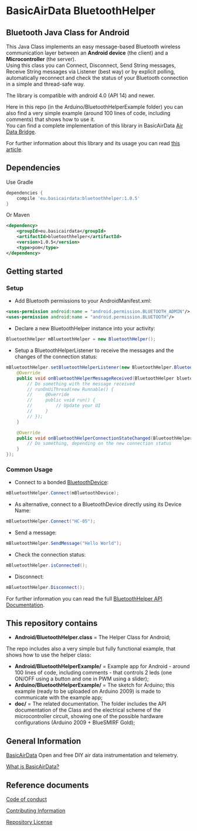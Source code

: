 # BasicAirData BluetoothHelper
## Bluetooth Java Class for Android
This Java Class implements an easy message-based Bluetooth wireless communication layer between an **Android device** (the client) and a **Microcontroller** (the server).<br>
Using this class you can Connect, Disconnect, Send String messages, Receive String messages via Listener (best way) or by explicit polling, automatically reconnect and check the status of your Bluetooth connection in a simple and thread-safe way.

The library is compatible with android 4.0 (API 14) and newer.

Here in this repo (in the Arduino/BluetoothHelperExample folder) you can also find a very simple example (around 100 lines of code, including comments) that shows how to use it.<br>
You can find a complete implementation of this library in BasicAirData [Air Data Bridge](https://github.com/BasicAirData/AirDataBridge).

For further information about this library and its usage you can read [this article](http://www.basicairdata.eu/projects/android/bluetooth-wireless-communication/).<br>

## Dependencies
Use Gradle
```gradle
dependencies {
    compile 'eu.basicairdata:bluetoothhelper:1.0.5'
}
```
Or Maven
```xml
<dependency>
    <groupId>eu.basicairdata</groupId>
    <artifactId>bluetoothhelper</artifactId>
    <version>1.0.5</version>
    <type>pom</type>
</dependency>
```

## Getting started
### Setup
- Add Bluetooth permissions to your AndroidManifest.xml:
```xml
<uses-permission android:name = "android.permission.BLUETOOTH_ADMIN"/>
<uses-permission android:name = "android.permission.BLUETOOTH"/>
```
- Declare a new BluetoothHelper instance into your activity:
```java
BluetoothHelper mBluetoothHelper = new BluetoothHelper();
```
- Setup a BluetoothHelperListener to receive the messages and the changes of the connection status:
```java
mBluetoothHelper.setBluetoothHelperListener(new BluetoothHelper.BluetoothHelperListener() {
    @Override
    public void onBluetoothHelperMessageReceived(BluetoothHelper bluetoothhelper, final String message) {
        // Do something with the message received
        // runOnUiThread(new Runnable() {
        //     @Override
        //     public void run() {
        //         // Update your UI
        //     }
        // });
    }

    @Override
    public void onBluetoothHelperConnectionStateChanged(BluetoothHelper bluetoothhelper, boolean isConnected) {
        // Do something, depending on the new connection status
    }
});     
```
### Common Usage
- Connect to a bonded [BluetoothDevice](https://developer.android.com/reference/android/bluetooth/BluetoothDevice.html):
```java
mBluetoothHelper.Connect(mBluetoothDevice);
```
- As alternative, connect to a BluetoothDevice directly using its Device Name:
```java
mBluetoothHelper.Connect("HC-05");
```
- Send a message:
```java
mBluetoothHelper.SendMessage("Hello World");
```
- Check the connection status:
```java
mBluetoothHelper.isConnected();
```
- Disconnect:
```java
mBluetoothHelper.Disconnect();
```
For further information you can read the full [BluetoothHelper API Documentation](https://github.com/BasicAirData/BluetoothHelper/blob/master/doc/BluetoothHelper%20API%20Documentation.pdf).

## This repository contains
- <b>Android/BluetoothHelper.class</b> = The Helper Class for Android;

The repo includes also a very simple but fully functional example, that shows how to use the helper class:
- <b>Android/BluetoothHelperExample/</b> = Example app for Android - around 100 lines of code, including comments - that controls 2 leds (one ON/OFF using a button and one in PWM using a slider);
- <b>Arduino/BluetoothHelperExample/</b> = The sketch for Arduino; this example (ready to be uploaded on Arduino 2009) is made to communicate with the example app;
- <b>doc/</b> = The related documentation. The folder includes the API documentation of the Class and the electrical scheme of the microcontroller circuit, showing one of the possible hardware configurations (Arduino 2009 + BlueSMIRF Gold);

## General Information
[BasicAirData](http://www.basicairdata.eu) Open and free DIY air data instrumentation and telemetry.<br>

[What is BasicAirData?](http://www.basicairdata.eu/attachments/others/BAD%20Brochure.pdf)

## Reference documents

[Code of conduct](CODE_OF_CONDUCT.md)

[Contributing Information](CONTRIBUTING.md)

[Repository License](LICENSE)
